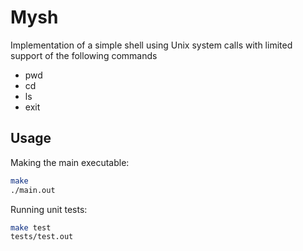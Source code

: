 # Mysh
Implementation of a simple shell using Unix system calls with limited support of the following commands

* pwd
* cd
* ls
* exit

## Usage
Making the main executable: 

```bash
make
./main.out
``` 

Running unit tests:

```bash
make test
tests/test.out
```
